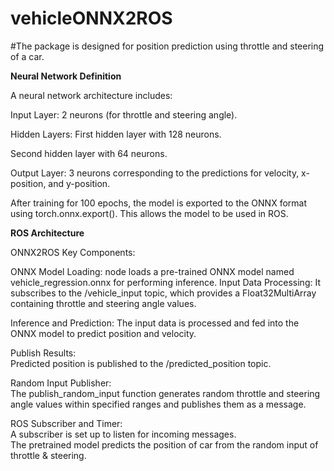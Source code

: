# vehicleONNX2ROS



#The package is designed for position prediction using throttle and steering of a car.


**Neural Network Definition**

A neural network architecture includes:

Input Layer: 2 neurons (for throttle and steering angle).

Hidden Layers:
First hidden layer with 128 neurons.

Second hidden layer with 64 neurons.

Output Layer: 3 neurons corresponding to the predictions for velocity, x-position, and y-position.


After training for 100 epochs, the model is exported to the ONNX format using torch.onnx.export(). This allows the model to be used in ROS.


**ROS Architecture**

ONNX2ROS Key Components:

ONNX Model Loading: node loads a pre-trained ONNX model named vehicle_regression.onnx for performing inference.
Input Data Processing: It subscribes to the /vehicle_input topic, which provides a Float32MultiArray containing throttle and steering angle values.

Inference and Prediction:
The input data is processed and fed into the ONNX model to predict position and velocity.

Publish Results:  
Predicted position is published to the /predicted_position topic.


Random Input Publisher:  
The publish_random_input function generates random throttle and steering angle values within specified ranges and publishes them as a message.


ROS Subscriber and Timer:  
A subscriber is set up to listen for incoming messages.  
The pretrained model predicts the position of car from the random input of throttle & steering.

